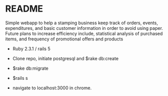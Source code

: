 # README

Simple webapp to help a stamping business keep track of orders, events, expenditures, and basic customer information in order to avoid using paper.  Future plans to increase efficiency include, statistical analysis of purchased items, and frequency of promotional offers and products

* Ruby 2.3.1 / rails 5

* Clone repo, initiate postgresql and $rake db:create

* $rake db:migrate

* $rails s

* navigate to localhost:3000 in chrome.
